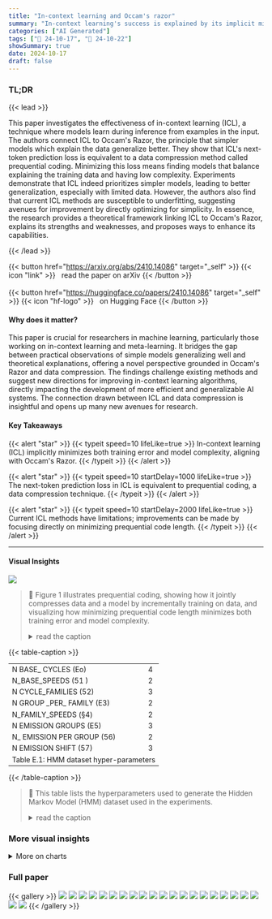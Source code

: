```yaml
---
title: "In-context learning and Occam's razor"
summary: "In-context learning's success is explained by its implicit minimization of both training error and model complexity, akin to Occam's Razor, achieved through a data compression lens."
categories: ["AI Generated"]
tags: ["🔖 24-10-17", "🤗 24-10-22"]
showSummary: true
date: 2024-10-17
draft: false
---
```


### TL;DR


{{< lead >}}

This paper investigates the effectiveness of in-context learning (ICL), a technique where models learn during inference from examples in the input. The authors connect ICL to Occam's Razor, the principle that simpler models which explain the data generalize better. They show that ICL's next-token prediction loss is equivalent to a data compression method called prequential coding.  Minimizing this loss means finding models that balance explaining the training data and having low complexity. Experiments demonstrate that ICL indeed prioritizes simpler models, leading to better generalization, especially with limited data. However, the authors also find that current ICL methods are susceptible to underfitting, suggesting avenues for improvement by directly optimizing for simplicity.  In essence, the research provides a theoretical framework linking ICL to Occam's Razor, explains its strengths and weaknesses, and proposes ways to enhance its capabilities.

{{< /lead >}}


{{< button href="https://arxiv.org/abs/2410.14086" target="_self" >}}
{{< icon "link" >}} &nbsp; read the paper on arXiv
{{< /button >}}
<br><br>
{{< button href="https://huggingface.co/papers/2410.14086" target="_self" >}}
{{< icon "hf-logo" >}} &nbsp; on Hugging Face
{{< /button >}}

#### Why does it matter?
This paper is crucial for researchers in machine learning, particularly those working on in-context learning and meta-learning.  It bridges the gap between practical observations of simple models generalizing well and theoretical explanations, offering a novel perspective grounded in Occam's Razor and data compression. The findings challenge existing methods and suggest new directions for improving in-context learning algorithms, directly impacting the development of more efficient and generalizable AI systems.  The connection drawn between ICL and data compression is insightful and opens up many new avenues for research.
#### Key Takeaways

{{< alert "star" >}}
{{< typeit speed=10 lifeLike=true >}} In-context learning (ICL) implicitly minimizes both training error and model complexity, aligning with Occam's Razor. {{< /typeit >}}
{{< /alert >}}

{{< alert "star" >}}
{{< typeit speed=10 startDelay=1000 lifeLike=true >}} The next-token prediction loss in ICL is equivalent to prequential coding, a data compression technique. {{< /typeit >}}
{{< /alert >}}

{{< alert "star" >}}
{{< typeit speed=10 startDelay=2000 lifeLike=true >}} Current ICL methods have limitations; improvements can be made by focusing directly on minimizing prequential code length. {{< /typeit >}}
{{< /alert >}}

------
#### Visual Insights





![](charts/charts_3_0.png)

> 🔼 Figure 1 illustrates prequential coding, showing how it jointly compresses data and a model by incrementally training on data, and visualizing how minimizing prequential code length minimizes both training error and model complexity.
> <details>
> <summary>read the caption</summary>
> Figure 1: Illustration of prequential coding, a method for estimating K(D, θ) = K(D|pθ) + K(pθ) using θ’s learning algorithm T. a. Pseudocode of the prequential coding program, which jointly compresses D and pθ by incrementally training a model using T on increasingly more data. The primary contribution to total program length comes from specifying each next datapoint di+1 using the current model pθi, which takes – log2 pθi(di+1) bits. b. A visual illustration of prequential coding. As the learner T sees more data, it outputs models that assign a higher likelihood to new observations, and can thus better compress them. The total prequential code length Lpreq(D; T) is given by the area under the curve. The area underneath the curve’s last point is equal to the complexity of the dataset given the final model, K(D|pθ). Since Lpreq(D; T) = K(D|pθ) + K(pθ), the area above the curve’s last point is equal to K(pθ). Prequential coding formalizes the intuition that simple models generalize better from less data.
> </details>





{{< table-caption >}}
<table id='2' style='font-size:14px'><tr><td>N BASE_ CYCLES (Eo)</td><td>4</td></tr><tr><td>N_BASE_SPEEDS (51 )</td><td>2</td></tr><tr><td>N CYCLE_FAMILIES (52)</td><td>3</td></tr><tr><td>N GROUP _PER_ FAMILY (E3)</td><td>2</td></tr><tr><td>N_FAMILY_SPEEDS (§4)</td><td>2</td></tr><tr><td>N EMISSION GROUPS (E5)</td><td>3</td></tr><tr><td>N_ EMISSION PER GROUP (56)</td><td>2</td></tr><tr><td>N EMISSION  SHIFT (57)</td><td>3</td></tr><tr><td colspan="2">Table E.1: HMM dataset hyper-parameters</td></tr></table>{{< /table-caption >}}

> 🔼 This table lists the hyperparameters used to generate the Hidden Markov Model (HMM) dataset used in the experiments.
> <details>
> <summary>read the caption</summary>
> Table E.1: HMM dataset hyper-parameters
> </details>



### More visual insights



<details>
<summary>More on charts
</summary>


![](charts/charts_6_0.png "🔼 Figure 2: Experimental results comparing different learners. Figures show average prequential coding curves for a meta-dataset, which is the mean prediction error on unseen data (generalization error, y-axis) given observed contexts of increasing length (datapoints seen, x-axis). The area underneath these curves corresponds to prequential code length. Error is measured using MSE for linear and sinusoid regression and cross-entropy for Mastermind. a. ICL from next-token prediction objectives (prequential ICL, blue) yields lower prequential code lengths than ICL from past-token prediction objectives (train-risk ICL, orange), with greater effects in low-data regimes. An SGD-based learner (green) fits more complex models than prequential ICL and performs poorly in low-data regimes, but can generalize better in large-data regimes on a difficult Mastermind task due to underfitting in ICL. b. The architecture used to parameterize T has substantial influence on ICL's ability to minimize prequential code length.")

> 🔼 The chart compares the generalization error of three different learning methods (prequential ICL, train-risk ICL, and SGD) across three different tasks (linear regression, sinusoid regression, and Mastermind) and shows that prequential ICL consistently outperforms the other methods in low-data regimes.
> <details>
> <summary>read the caption</summary>
> Figure 2: Experimental results comparing different learners. Figures show average prequential coding curves for a meta-dataset, which is the mean prediction error on unseen data (generalization error, y-axis) given observed contexts of increasing length (datapoints seen, x-axis). The area underneath these curves corresponds to prequential code length. Error is measured using MSE for linear and sinusoid regression and cross-entropy for Mastermind. a. ICL from next-token prediction objectives (prequential ICL, blue) yields lower prequential code lengths than ICL from past-token prediction objectives (train-risk ICL, orange), with greater effects in low-data regimes. An SGD-based learner (green) fits more complex models than prequential ICL and performs poorly in low-data regimes, but can generalize better in large-data regimes on a difficult Mastermind task due to underfitting in ICL. b. The architecture used to parameterize T has substantial influence on ICL's ability to minimize prequential code length.
> </details>


![](charts/charts_6_1.png "🔼 Figure 2: Experimental results comparing different learners. Figures show average prequential coding curves for a meta-dataset, which is the mean prediction error on unseen data (generalization error, y-axis) given observed contexts of increasing length (datapoints seen, x-axis). The area underneath these curves corresponds to prequential code length. Error is measured using MSE for linear and sinusoid regression and cross-entropy for Mastermind. a. ICL from next-token prediction objectives (prequential ICL, blue) yields lower prequential code lengths than ICL from past-token prediction objectives (train-risk ICL, orange), with greater effects in low-data regimes. An SGD-based learner (green) fits more complex models than prequential ICL and performs poorly in low-data regimes, but can generalize better in large-data regimes on a difficult Mastermind task due to underfitting in ICL. b. The architecture used to parameterize T has substantial influence on ICL's ability to minimize prequential code length.")

> 🔼 The chart compares the generalization performance of different meta-learners (prequential ICL, train-risk ICL, and SGD) across three tasks (linear regression, sinusoid regression, and Mastermind) with varying context lengths, showing that prequential ICL generally achieves lower prequential code lengths and better generalization, especially in low-data regimes.
> <details>
> <summary>read the caption</summary>
> Figure 2: Experimental results comparing different learners. Figures show average prequential coding curves for a meta-dataset, which is the mean prediction error on unseen data (generalization error, y-axis) given observed contexts of increasing length (datapoints seen, x-axis). The area underneath these curves corresponds to prequential code length. Error is measured using MSE for linear and sinusoid regression and cross-entropy for Mastermind. a. ICL from next-token prediction objectives (prequential ICL, blue) yields lower prequential code lengths than ICL from past-token prediction objectives (train-risk ICL, orange), with greater effects in low-data regimes. An SGD-based learner (green) fits more complex models than prequential ICL and performs poorly in low-data regimes, but can generalize better in large-data regimes on a difficult Mastermind task due to underfitting in ICL. b. The architecture used to parameterize T has substantial influence on ICL's ability to minimize prequential code length.
> </details>


![](charts/charts_8_0.png "🔼 Figure 3: Experimental results for LLM and data manipulation strategies. Figures show average prequential coding curves for a meta-dataset, which is the mean prediction error on unseen data (generalization error, y-axis) given observed contexts of increasing length (datapoints seen, x-axis). The area underneath these curves corresponds to prequential code length. Error bars show standard error across 5 seeds. a. An LLM (GPT-4, red) fails to meaningfully minimize prequential code length on a novel Mastermind task, performing far worse than small ICL models trained on a distribution of Mastermind tasks (blue) and a naive baseline that predicts the marginal class distribution over the context (purple). Error is measured using cross-entropy. b. On a synthetic HMM dataset designed to mimic natural language, preferentially training on shorter contexts (red) yields lower prequential code lengths than training uniformly over context lengths (purple). Error is measured using reverse KL divergence between model and oracle conditioned on seen context.")

> 🔼 Figure 3 shows the comparison of generalization performance on unseen data between large pretrained language model and smaller in-context learning models, with and without data manipulation strategies.
> <details>
> <summary>read the caption</summary>
> Figure 3: Experimental results for LLM and data manipulation strategies. Figures show average prequential coding curves for a meta-dataset, which is the mean prediction error on unseen data (generalization error, y-axis) given observed contexts of increasing length (datapoints seen, x-axis). The area underneath these curves corresponds to prequential code length. Error bars show standard error across 5 seeds. a. An LLM (GPT-4, red) fails to meaningfully minimize prequential code length on a novel Mastermind task, performing far worse than small ICL models trained on a distribution of Mastermind tasks (blue) and a naive baseline that predicts the marginal class distribution over the context (purple). Error is measured using cross-entropy. b. On a synthetic HMM dataset designed to mimic natural language, preferentially training on shorter contexts (red) yields lower prequential code lengths than training uniformly over context lengths (purple). Error is measured using reverse KL divergence between model and oracle conditioned on seen context.
> </details>


![](charts/charts_20_0.png "🔼 Figure E.1: Validation loss as a function of the number of tokens seen during training. The curve is averaged over 5 different datasets (seeds). We can see that the models trained on sequences with shorter length converge faster.")

> 🔼 The chart displays the validation loss for two different training methods on a Hidden Markov Model dataset over the number of tokens seen during training, showing faster convergence for the method using shorter training sequences.
> <details>
> <summary>read the caption</summary>
> Figure E.1: Validation loss as a function of the number of tokens seen during training. The curve is averaged over 5 different datasets (seeds). We can see that the models trained on sequences with shorter length converge faster.
> </details>


![](charts/charts_21_0.png "🔼 Figure E.2: Prequential code curves at different stages of training Reproduction of Figure 3b but with the prequential curve at 610M tokens also. At this point, the models trained with uniform context length have essentially the same performance as the ones trained with smaller context lengths.")

> 🔼 The chart displays the generalization error as a function of the number of datapoints seen during training for models trained with uniform and skewed short context lengths, showing that models trained with shorter contexts converge faster, but the difference diminishes as more data is seen.
> <details>
> <summary>read the caption</summary>
> Figure E.2: Prequential code curves at different stages of training Reproduction of Figure 3b but with the prequential curve at 610M tokens also. At this point, the models trained with uniform context length have essentially the same performance as the ones trained with smaller context lengths.
> </details>


</details>



### Full paper

{{< gallery >}}
<img src="paper_images/1.png" class="grid-w50 md:grid-w33 xl:grid-w25" />
<img src="paper_images/2.png" class="grid-w50 md:grid-w33 xl:grid-w25" />
<img src="paper_images/3.png" class="grid-w50 md:grid-w33 xl:grid-w25" />
<img src="paper_images/4.png" class="grid-w50 md:grid-w33 xl:grid-w25" />
<img src="paper_images/5.png" class="grid-w50 md:grid-w33 xl:grid-w25" />
<img src="paper_images/6.png" class="grid-w50 md:grid-w33 xl:grid-w25" />
<img src="paper_images/7.png" class="grid-w50 md:grid-w33 xl:grid-w25" />
<img src="paper_images/8.png" class="grid-w50 md:grid-w33 xl:grid-w25" />
<img src="paper_images/9.png" class="grid-w50 md:grid-w33 xl:grid-w25" />
<img src="paper_images/10.png" class="grid-w50 md:grid-w33 xl:grid-w25" />
<img src="paper_images/11.png" class="grid-w50 md:grid-w33 xl:grid-w25" />
<img src="paper_images/12.png" class="grid-w50 md:grid-w33 xl:grid-w25" />
<img src="paper_images/13.png" class="grid-w50 md:grid-w33 xl:grid-w25" />
<img src="paper_images/14.png" class="grid-w50 md:grid-w33 xl:grid-w25" />
<img src="paper_images/15.png" class="grid-w50 md:grid-w33 xl:grid-w25" />
<img src="paper_images/16.png" class="grid-w50 md:grid-w33 xl:grid-w25" />
<img src="paper_images/17.png" class="grid-w50 md:grid-w33 xl:grid-w25" />
<img src="paper_images/18.png" class="grid-w50 md:grid-w33 xl:grid-w25" />
<img src="paper_images/19.png" class="grid-w50 md:grid-w33 xl:grid-w25" />
<img src="paper_images/20.png" class="grid-w50 md:grid-w33 xl:grid-w25" />
<img src="paper_images/21.png" class="grid-w50 md:grid-w33 xl:grid-w25" />
<img src="paper_images/22.png" class="grid-w50 md:grid-w33 xl:grid-w25" />
{{< /gallery >}}